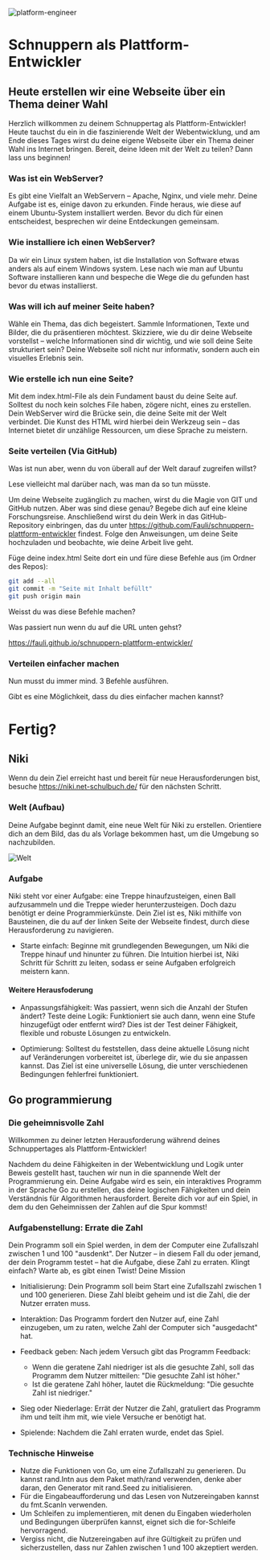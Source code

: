 ![platform-engineer](platform-engineer.webp)

# Schnuppern als Plattform-Entwickler

## Heute erstellen wir eine Webseite über ein Thema deiner Wahl

Herzlich willkommen zu deinem Schnuppertag als Plattform-Entwickler! Heute tauchst du ein in die faszinierende Welt der Webentwicklung, und am Ende dieses Tages wirst du deine eigene Webseite über ein Thema deiner Wahl ins Internet bringen. Bereit, deine Ideen mit der Welt zu teilen? Dann lass uns beginnen!


### Was ist ein WebServer?

Es gibt eine Vielfalt an WebServern – Apache, Nginx, und viele mehr. Deine Aufgabe ist es, einige davon zu erkunden. Finde heraus, wie diese auf einem Ubuntu-System installiert werden. Bevor du dich für einen entscheidest, besprechen wir deine Entdeckungen gemeinsam.


### Wie installiere ich einen WebServer?

Da wir ein Linux system haben, ist die Installation von Software etwas anders als auf einem Windows system. Lese nach wie man auf Ubuntu Software installieren kann und bespeche die Wege die du gefunden hast bevor du etwas installierst.

### Was will ich auf meiner Seite haben?

Wähle ein Thema, das dich begeistert. Sammle Informationen, Texte und Bilder, die du präsentieren möchtest. Skizziere, wie du dir deine Webseite vorstellst – welche Informationen sind dir wichtig, und wie soll deine Seite strukturiert sein? Deine Webseite soll nicht nur informativ, sondern auch ein visuelles Erlebnis sein.


### Wie erstelle ich nun eine Seite?

Mit dem index.html-File als dein Fundament baust du deine Seite auf. Solltest du noch kein solches File haben, zögere nicht, eines zu erstellen. Dein WebServer wird die Brücke sein, die deine Seite mit der Welt verbindet. Die Kunst des HTML wird hierbei dein Werkzeug sein – das Internet bietet dir unzählige Ressourcen, um diese Sprache zu meistern.


### Seite verteilen (Via GitHub)

Was ist nun aber, wenn du von überall auf der Welt darauf zugreifen willst?

Lese vielleicht mal darüber nach, was man da so tun müsste.

Um deine Webseite zugänglich zu machen, wirst du die Magie von GIT und GitHub nutzen. Aber was sind diese genau? Begebe dich auf eine kleine Forschungsreise. Anschließend wirst du dein Werk in das GitHub-Repository einbringen, das du unter https://github.com/Fauli/schnuppern-plattform-entwickler findest. Folge den Anweisungen, um deine Seite hochzuladen und beobachte, wie deine Arbeit live geht.

Füge deine index.html Seite dort ein und füre diese Befehle aus (im Ordner des Repos):

```bash
git add --all
git commit -m "Seite mit Inhalt befüllt"
git push origin main
```

Weisst du was diese Befehle machen?

Was passiert nun wenn du auf die URL unten gehst?

https://fauli.github.io/schnuppern-plattform-entwickler/

### Verteilen einfacher machen

Nun musst du immer mind. 3 Befehle ausführen.

Gibt es eine Möglichkeit, dass du dies einfacher machen kannst?


# Fertig?

## Niki

Wenn du dein Ziel erreicht hast und bereit für neue Herausforderungen bist, besuche https://niki.net-schulbuch.de/ für den nächsten Schritt.

### Welt (Aufbau) 

Deine Aufgabe beginnt damit, eine neue Welt für Niki zu erstellen. Orientiere dich an dem Bild, das du als Vorlage bekommen hast, um die Umgebung so  nachzubilden.

![Welt](niki-welt.png)

### Aufgabe

Niki steht vor einer Aufgabe: eine Treppe hinaufzusteigen, einen Ball aufzusammeln und die Treppe wieder herunterzusteigen. Doch dazu benötigt er deine Programmierkünste. Dein Ziel ist es, Niki mithilfe von Bausteinen, die du auf der linken Seite der Webseite findest, durch diese Herausforderung zu navigieren.

* Starte einfach: Beginne mit grundlegenden Bewegungen, um Niki die Treppe hinauf und hinunter zu führen. Die Intuition hierbei ist, Niki Schritt für Schritt zu leiten, sodass er seine Aufgaben erfolgreich meistern kann.

#### Weitere Herausfoderung

* Anpassungsfähigkeit: Was passiert, wenn sich die Anzahl der Stufen ändert? Teste deine Logik: Funktioniert sie auch dann, wenn eine Stufe hinzugefügt oder entfernt wird? Dies ist der Test deiner Fähigkeit, flexible und robuste Lösungen zu entwickeln.

* Optimierung: Solltest du feststellen, dass deine aktuelle Lösung nicht auf Veränderungen vorbereitet ist, überlege dir, wie du sie anpassen kannst. Das Ziel ist eine universelle Lösung, die unter verschiedenen Bedingungen fehlerfrei funktioniert.

## Go programmierung

### Die geheimnisvolle Zahl

Willkommen zu deiner letzten Herausforderung während deines Schnuppertages als Plattform-Entwickler!

Nachdem du deine Fähigkeiten in der Webentwicklung und Logik unter Beweis gestellt hast, tauchen wir nun in die spannende Welt der Programmierung ein. Deine Aufgabe wird es sein, ein interaktives Programm in der Sprache Go zu erstellen, das deine logischen Fähigkeiten und dein Verständnis für Algorithmen herausfordert. Bereite dich vor auf ein Spiel, in dem du den Geheimnissen der Zahlen auf die Spur kommst!

### Aufgabenstellung: Errate die Zahl

Dein Programm soll ein  Spiel werden, in dem der Computer eine Zufallszahl zwischen 1 und 100 "ausdenkt". Der Nutzer – in diesem Fall du oder jemand, der dein Programm testet – hat die Aufgabe, diese Zahl zu erraten. Klingt einfach? Warte ab, es gibt einen Twist!
Deine Mission

* Initialisierung: Dein Programm soll beim Start eine Zufallszahl zwischen 1 und 100 generieren. Diese Zahl bleibt geheim und ist die Zahl, die der Nutzer erraten muss.

* Interaktion: Das Programm fordert den Nutzer auf, eine Zahl einzugeben, um zu raten, welche Zahl der Computer sich "ausgedacht" hat.

* Feedback geben: Nach jedem Versuch gibt das Programm Feedback:
    * Wenn die geratene Zahl niedriger ist als die gesuchte Zahl, soll das Programm dem Nutzer mitteilen: "Die gesuchte Zahl ist höher."
    * Ist die geratene Zahl höher, lautet die Rückmeldung: "Die gesuchte Zahl ist niedriger."

* Sieg oder Niederlage: Errät der Nutzer die Zahl, gratuliert das Programm ihm und teilt ihm mit, wie viele Versuche er benötigt hat.

* Spielende: Nachdem die Zahl erraten wurde, endet das Spiel.

 ### Technische Hinweise

* Nutze die Funktionen von Go, um eine Zufallszahl zu generieren. Du kannst rand.Intn aus dem Paket math/rand verwenden, denke aber daran, den Generator mit rand.Seed zu initialisieren.
* Für die Eingabeaufforderung und das Lesen von Nutzereingaben kannst du fmt.Scanln verwenden.
* Um Schleifen zu implementieren, mit denen du Eingaben wiederholen und Bedingungen überprüfen kannst, eignet sich die for-Schleife hervorragend.
* Vergiss nicht, die Nutzereingaben auf ihre Gültigkeit zu prüfen und sicherzustellen, dass nur Zahlen zwischen 1 und 100 akzeptiert werden.
